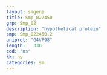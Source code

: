 ```yaml
---
layout: smgene
title: Smp_022450
grp: Smp_02
description: "hypothetical protein"
smp: Smp_022450.2
uniprot: "G4VP98"
length:   336
cdd: "ns"
kk: ns
categories: sm
---
```

